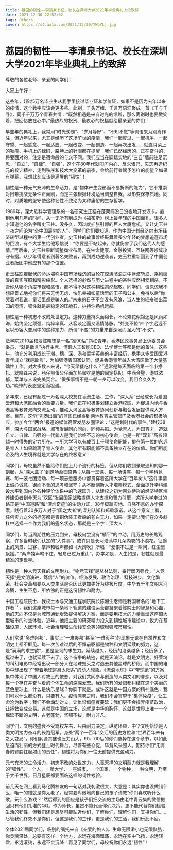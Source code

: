 ```yaml
---
title: 荔园的韧性——李清泉书记、校长在深圳大学2021年毕业典礼上的致辞
date: 2021-12-30 22:52:02
tags: Others
cover: https://s4.ax1x.com/2021/12/30/TWbYLj.jpg
---
```

# 荔园的韧性——李清泉书记、校长在深圳大学2021年毕业典礼上的致辞

尊敬的各位老师、亲爱的同学们：

大家上午好！

这些年，超过5万名毕业生从我手里接过毕业证和学位证，如果不是因为去年以来的疫情，这个数字应该会更多些。此刻，千头万绪、千言万语汇聚成一首《千与千寻》，同千千万万个青春共情：“既然相遇是来自时光的馈赠，那么离别时也要微笑着，把回忆放在心中。”最热烈的祝贺、最衷心的祝福献给最亲爱的你们！

早些年的典礼上，我常用“时光匆匆”、“岁月静好”、“不知不觉”等词语来为别离作注，但近年以来，尤其是经历了这场旷世的疫情，我们一起度过、一起抗争、一起守望、一起感念、一起适应、一起改变、一起创造、一起再次出发……就连耳朵上的勒痕、手机上的绿码、胳膊上的针眼都在提醒：我们已然经历的、正在奋斗的、将要面对的，注定是宿命般的与众不同。我们应当在脚踏实地的“三自”墙前驻足沉思，“自立”、“自律”、“自强”，这个在80年代就叩问内心、反求诸己、矢志再造纪元的校训精神，走到秩序和技术大变革的前夜，会给前行者赋予怎样的能量？如果有弹幕，我想此刻应该是满屏的“韧性”！

韧性是一种元气充沛的生命活力，是“物体产生变形而不易折断的能力”。它不推崇对困难挑战无条件正面刚，而是主张根据环境适当调整自我，以形变保存质地。同时，对质地的坚守使这种韧性不致沦为某种庸俗的生存哲学。

1989年，深大软科学管理系的一名研究生正猫在蓬莱阁没日没夜地开发汉卡。直到他用几年的时间，从一无所有到成为《福布斯》榜上最年轻的中国面孔，很多人才知道他的名字叫史玉柱。没多久，因过度扩张引爆的巨人大厦危机，又让史玉柱一夜之间沦为“全中国最穷的人”。同学们你们要知道，作为中国计划经济向市场经济转型过程中的第一代创业者，史玉柱的故事曾经鼓舞着多少年轻的梦想追逐市场的巨浪，有个大学生给他写信说：“你要是不站起来，你就伤害了我们这代人的感情。”再后来，史玉柱果断调整商业布局，在生命健康、金融投资、互联网等领域攻守有据。从少年得意者到著名失败者，再到成功逆袭者，史玉柱重新回到了中国创业者版图中他应有的那个位置。

史玉柱跌宕起伏的命运堪称中国市场经济的巨轮在惊涛骇浪之中劈波斩浪、乘风破浪的真实写照和精彩缩影。个人选择的必然与历史进程中的某种应然相爱相杀，不管你从哪个角度审视和感悟，都不得不对这种韧性肃然起敬。同学们，请原谅我不想应景式地祝你们将来无忧无虑、快乐幸福如童话里的王子和公主，免得以后“你哭着对我说，童话里都是骗人的。”未来的日子不会没有风浪，当人生的轻舟驶出荔园的港湾，韧性就是最稳定的压舱石，护持你扬帆远航。

韧性是一种初志不改的处世定力。这种力量持久而绵长，不论繁花似锦还是风雨如晦，始终坚定顽强、纯粹率真、从容淡定而又温情脉脉。“处变不惊”四个字远远不足以形容大变局中的这种定力，所谓“不变”的力量来自深沉而强大的“不改”。

法学院2010届校友陈晓锋是一名“准90后”斜杠青年。香港民政事务局上诉委员会委员、“就是敢言”执行主席、湾趣人工智能CEO、法学博士等都是他的备注。这些年，他充分利用成长于潮、穗、深、港和留学英美的丰富经历，携手众多爱国爱港青年成立“就是敢言”，为加强港青国家认同，促进香港青年融入大湾区做了大量基础性工作。对大多数人来说，“今天早餐吃什么？”通常是每天面临的第一个小挣扎，就晓锋来说，肠仔煎蛋公仔面加热咖啡是他的固定搭配，中西合璧，港味浓郁，菜单与人设完美契合。“很多事情不是一朝一夕可以改变，我们会久久为功。”晓锋的表态坚定而坦诚。

多年来，已经有超过一万名深大校友在香港生活、工作，“深大系”已经成长为爱国爱港和大湾区融合的重要力量。我们正在积极筹划建立香港校区，为促进内地与香港高等教育双向交流互动，推动大湾区高等教育协同创新与融合发展提供深大方案。目前，这份“凭港出海”的蓝图已经得到两地教育主管部门及香港社会的积极响应，参加今年“两会”报道的媒体高管发朋友圈评论：“这是划时代的事件。”建校38年，深大与国家战略、城市发展同心同向、同频共振。为党育人，为国育才，造就自立、自律、自强的一代新人是我们始终不忘的初心使命，也是一所“双非”高校超越一时得失的定力所在。一所大学可以有成百上千项使命职能，排在第一位的永远是育人！如果疏离了育人使命，其他所有职能都不具备独立存在的价值。你们所能企及的人生境界就是大学存在的终极意义！

同学们，母校虽然不能给你们贴上几个流行的标签，但从你们收到录取通知的那一刻起，从“深大盒子”到这场荔园盛典；从每一堂课、每一场讲座、每一个学科竞赛、每一波社团活动、每一项志愿服务中都贯穿着这所大学在“百年树人”这件事情上诚心诚意、锲而不舍的思考和坚守；从不断创新人才培养模式、全面提升学科建设水平到国内外各种评价体系中的飞速跃升，从建校之初为百业待兴的经济特区培养建设者到今天为“双区”发展国家战略提供人才支撑和智力引擎，这所大学走过的路正是“中国道路”和“深圳奇迹”的生动力证，38年脚踏实地、自强不息的办学探索，践行着30多万人对于“国之大者”的深刻认知和郑重承诺。从这个意义上看，任何实力之外的标签都是青铜伪装王者般的苍白无力，如果一定要让我们在众多斜杠中选择一个作为我们的签名状态，那就是三个字：深大人！

同学们，每当周期性的压力到来，母校何尝没有“躺平”的冲动。用历史的长焦观察，许多当时我们认定的“大件事”，或许只是长河浩荡中几朵内卷的小浪花。征途上的风景、过客、掌声和嘘声都如《大风吹》所唱：“爱恨不过是一瞬间，红尘里飘摇。” “两岸猿声啼不住，轻舟已过万重山”，办学如是，人生如是，韧性就是最精准的定盘星。

韧性是一种人竞天择的文明耐力。“物竞天择”是丛林法则，奉行弱肉强食，“人竞天择”是文明演进，笃信“人”的价值。经济发展、政治治理、科技进步、文化繁荣、社会变革都要以人类生活是否因此更加美好为终极尺度。中华五千年文明大河奔腾，生生不息，所依傍的正是这份韧性和耐力。

中国工程院院士、我校土木与交通工程学院院长陈湘生老师是我国著名的“地下工作者＂，我们这座城市每一条地下轨道的建设运营都凝聚着陈院士的智慧和心血，他的志向不仅是为城市通勤增效提供解决方案，而是要用技术的力量重塑这座超大型城市的时空体验。近年，他把主要的研究精力投入到韧性城市建设中，致力在基础设施、人居环境、社会治理和生命线安全等领域增强城市韧性。

人们常说“多难兴邦”，事实上“一难丧邦”甚至“一难灭种”的现象无论在自然界和文明史上都不鲜见。每一次苦难过后的不惮前驱都是物种和文明延续的努力，这是“满满的求生欲”，更是坚韧的求生力。延续越久，经历的沧桑越多；经历多了，挺过来了，也就延续下去了。这个奋争的轨迹，就是天演论，就是文明史。好莱坞的科幻电影中经常出现一部分人在地球毁灭之时逃去其他星球的桥段，而中国的电影中却出现了“带着地球逃离太阳系”的动人想象。《流浪地球》中“带球跑”的方案集中体现了中国人对故土的依恋，对我们共同参与创造的人类文明的眷恋，以及对每一个存在并奋斗着的个体生命的深深爱恋。我们所有的爱恨都纠结在这个美丽的蓝色星球上，什么是快乐星球？你脚下就是。或许这就是中国方案的精神底色：我们可以什么都没有，只要有人。疫情席卷之时，我们不会寄望于“集体免疫”，让生命沦为数字；我们不会煽动对立，让仇恨借瘟疫蔓延；我们更不会操弄疫苗政治，让拯救变成交易。这就是中国的立场，这就是中华的胸怀，这就是世界上唯一一个绵延不断的文明，古老蓬勃，坚韧不拔，耐力非凡。

同学们，文明的盛衰不受霸权左右，只由耐力决定。纵览环顾，中华文明恰恰是人类文明接力奋斗的长跑冠军。身处“两个一百年”交汇的历史方位和“世界百年未有之大变局”，你们躬逢其盛也压力山大，90、00后的你们选择在这个章节，以如此急迫而壮丽的方式登上时代舞台，尽管有些仓促，毕竟风采照人。期待你们“用青春的臂膀扛起如山的责任”，韧性将为你们一往无前提供充盈动力。

元气充沛的生命活力，初志不改的处世定力，人竞天择的文明耐力就是我理解的“韧性”。一个人，一所大学，一座城市，一个国家，一个物种，一种文明，乃至于大千世界，日月星辰都要面临这样的韧性考验。

前几天在网上看到马化腾校友的一句话对我刺激很大，大意是：其实你也没做错什么，唯一的错就是你太老了。经常要卑微地向自己的孩子请教“你们喜欢听什么歌，玩什么游戏？”然后得到的回应是孩子们把交流的主场由老中青云集的微信搬回只有他们扎堆的QQ。作为师长，虽然不能代替你们决策，更不能代替你们检验生活的韧性，但我们还是想尽可能贴近你们，了解你们，理解你们，支持你们……尽管我们终究不是你们，但这是我们的工作，更是我们的生活，我们乐此不疲。

全体2021届同学们，临别的嘱托来自《亲爱的旅人》。生命无限渺小也无限恢弘，你灵魂深处，总要有这样一个地方，永远在海面飘荡，永远在空中飞扬，永远轻盈，永远滚烫，永远不会沉降！再见了同学们，母校祝你们永远“韧性”！
